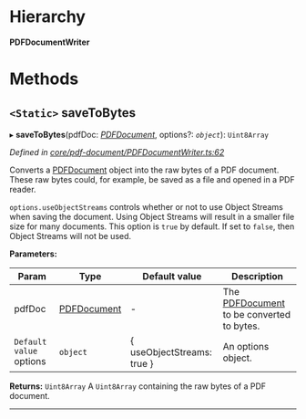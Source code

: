 

# Hierarchy

**PDFDocumentWriter**

# Methods

<a id="savetobytes"></a>

## `<Static>` saveToBytes

▸ **saveToBytes**(pdfDoc: *[PDFDocument](_core_pdf_document_pdfdocument_.pdfdocument.md)*, options?: *`object`*): `Uint8Array`

*Defined in [core/pdf-document/PDFDocumentWriter.ts:62](https://github.com/Hopding/pdf-lib/blob/bdaae3d/src/core/pdf-document/PDFDocumentWriter.ts#L62)*

Converts a [PDFDocument](_core_pdf_document_pdfdocument_.pdfdocument.md) object into the raw bytes of a PDF document. These raw bytes could, for example, be saved as a file and opened in a PDF reader.

`options.useObjectStreams` controls whether or not to use Object Streams when saving the document. Using Object Streams will result in a smaller file size for many documents. This option is `true` by default. If set to `false`, then Object Streams will not be used.

**Parameters:**

| Param | Type | Default value | Description |
| ------ | ------ | ------ | ------ |
| pdfDoc | [PDFDocument](_core_pdf_document_pdfdocument_.pdfdocument.md) | - |  The [PDFDocument](_core_pdf_document_pdfdocument_.pdfdocument.md) to be converted to bytes. |
| `Default value` options | `object` |  { useObjectStreams: true } |  An options object. |

**Returns:** `Uint8Array`
A `Uint8Array` containing the raw bytes of a PDF document.

___


